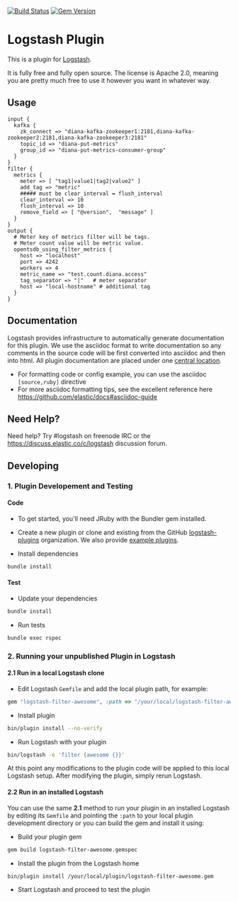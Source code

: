 [![Build Status](https://travis-ci.org/eunkyungkim/logstash-output-opentsdb_using_filter_metrics.svg?branch=master)](https://travis-ci.org/eunkyungkim/logstash-output-opentsdb_using_filter_metrics) [![Gem Version](https://badge.fury.io/rb/logstash-output-opentsdb_using_filter_metrics.svg)](https://badge.fury.io/rb/logstash-output-opentsdb_using_filter_metrics)

# Logstash Plugin

This is a plugin for [Logstash](https://github.com/elastic/logstash).

It is fully free and fully open source. The license is Apache 2.0, meaning you are pretty much free to use it however you want in whatever way.

## Usage
```
input {
  kafka {
    zk_connect => "diana-kafka-zookeeper1:2181,diana-kafka-zookeeper2:2181,diana-kafka-zookeeper3:2181"
    topic_id => "diana-put-metrics"
    group_id => "diana-put-metrics-consumer-group"
  }
}
filter {
  metrics {
    meter => [ "tag1|value1|tag2|value2" ]
    add_tag => "metric"
    ##### must be clear_interval = flush_interval
    clear_interval => 10
    flush_interval => 10
    remove_field => [ "@version",  "message" ]
  }
}
output {
  # Meter key of metrics filter will be tags.
  # Meter count value will be metric value.
  opentsdb_using_filter_metrics {
    host => "localhost"
    port => 4242
    workers => 4
    metric_name => "test.count.diana.access"
    tag_separator => "|"   # meter separator  
    host => "local-hostname" # additional tag
  }
}
```

## Documentation

Logstash provides infrastructure to automatically generate documentation for this plugin. We use the asciidoc format to write documentation so any comments in the source code will be first converted into asciidoc and then into html. All plugin documentation are placed under one [central location](http://www.elastic.co/guide/en/logstash/current/).

- For formatting code or config example, you can use the asciidoc `[source,ruby]` directive
- For more asciidoc formatting tips, see the excellent reference here https://github.com/elastic/docs#asciidoc-guide

## Need Help?

Need help? Try #logstash on freenode IRC or the https://discuss.elastic.co/c/logstash discussion forum.

## Developing

### 1. Plugin Developement and Testing

#### Code
- To get started, you'll need JRuby with the Bundler gem installed.

- Create a new plugin or clone and existing from the GitHub [logstash-plugins](https://github.com/logstash-plugins) organization. We also provide [example plugins](https://github.com/logstash-plugins?query=example).

- Install dependencies
```sh
bundle install
```

#### Test

- Update your dependencies

```sh
bundle install
```

- Run tests

```sh
bundle exec rspec
```

### 2. Running your unpublished Plugin in Logstash

#### 2.1 Run in a local Logstash clone

- Edit Logstash `Gemfile` and add the local plugin path, for example:
```ruby
gem "logstash-filter-awesome", :path => "/your/local/logstash-filter-awesome"
```
- Install plugin
```sh
bin/plugin install --no-verify
```
- Run Logstash with your plugin
```sh
bin/logstash -e 'filter {awesome {}}'
```
At this point any modifications to the plugin code will be applied to this local Logstash setup. After modifying the plugin, simply rerun Logstash.

#### 2.2 Run in an installed Logstash

You can use the same **2.1** method to run your plugin in an installed Logstash by editing its `Gemfile` and pointing the `:path` to your local plugin development directory or you can build the gem and install it using:

- Build your plugin gem
```sh
gem build logstash-filter-awesome.gemspec
```
- Install the plugin from the Logstash home
```sh
bin/plugin install /your/local/plugin/logstash-filter-awesome.gem
```
- Start Logstash and proceed to test the plugin

